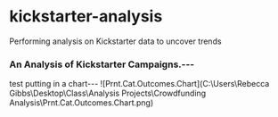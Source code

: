 # kickstarter-analysis
Performing analysis on Kickstarter data to uncover trends
### An Analysis of Kickstarter Campaigns.---
test putting in a chart---
![Prnt.Cat.Outcomes.Chart](C:\Users\Rebecca Gibbs\Desktop\Class\Analysis Projects\Crowdfunding Analysis\Prnt.Cat.Outcomes.Chart.png)
